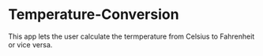 # Temperature-Conversion

This app lets the user calculate the termperature from Celsius to Fahrenheit or vice versa.
